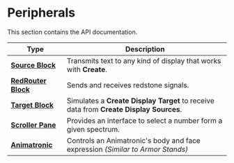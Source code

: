 # Peripherals

This section contains the API documentation.

| Type | Description |
|-|-|
| [**Source Block**](SourceBlockPeripheral.md) | Transmits text to any kind of display that works with **Create**. |
| [**RedRouter Block**](RedRouterBlockPeripheral.md) | Sends and receives redstone signals. |
| [**Target Block**](TargetBlockPeripheral.md) | Simulates a **Create Display Target** to receive data from **Create Display Sources**. |
| [**Scroller Pane**](ScrollerBlockPeripheral.md) | Provides an interface to select a number form a given spectrum. |
| [**Animatronic**](AnimatronicPeripheral.md) | Controls an Animatronic's body and face expression _(Similar to Armor Stands)_ |